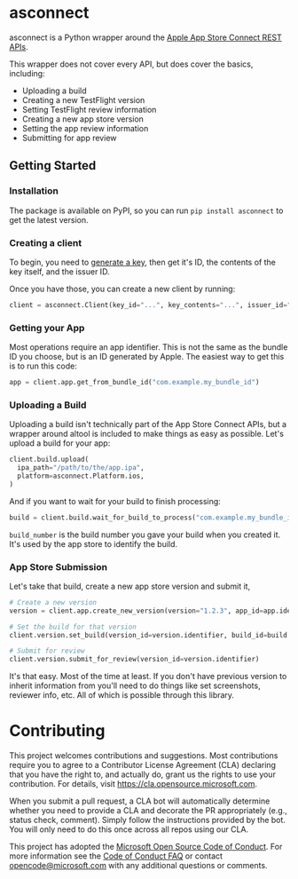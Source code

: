 # asconnect

asconnect is a Python wrapper around the [Apple App Store Connect REST APIs](https://developer.apple.com/documentation/appstoreconnectapi).

This wrapper does not cover every API, but does cover the basics, including:

* Uploading a build
* Creating a new TestFlight version
* Setting TestFlight review information
* Creating a new app store version
* Setting the app review information
* Submitting for app review

## Getting Started

### Installation

The package is available on PyPI, so you can run `pip install asconnect` to get the latest version.

### Creating a client

To begin, you need to [generate a key](https://developer.apple.com/documentation/appstoreconnectapi/creating_api_keys_for_app_store_connect_api), then get it's ID, the contents of the key itself, and the issuer ID.

Once you have those, you can create a new client by running:

```python
client = asconnect.Client(key_id="...", key_contents="...", issuer_id="...")
```

### Getting your App

Most operations require an app identifier. This is not the same as the bundle ID you choose, but is an ID generated by Apple. The easiest way to get this is to run this code:

```python
app = client.app.get_from_bundle_id("com.example.my_bundle_id")
```

### Uploading a Build

Uploading a build isn't technically part of the App Store Connect APIs, but a wrapper around altool is included to make things as easy as possible. Let's upload a build for your app:

```python
client.build.upload(
  ipa_path="/path/to/the/app.ipa",
  platform=asconnect.Platform.ios,
)
```

And if you want to wait for your build to finish processing:

```python
build = client.build.wait_for_build_to_process("com.example.my_bundle_id", build_number)
```

`build_number` is the build number you gave your build when you created it. It's used by the app store to identify the build.

### App Store Submission

Let's take that build, create a new app store version and submit it,

```python
# Create a new version
version = client.app.create_new_version(version="1.2.3", app_id=app.identifier)

# Set the build for that version
client.version.set_build(version_id=version.identifier, build_id=build.identifier)

# Submit for review
client.version.submit_for_review(version_id=version.identifier)
```

It's that easy. Most of the time at least. If you don't have previous version to inherit information from you'll need to do things like set screenshots, reviewer info, etc. All of which is possible through this library.


# Contributing

This project welcomes contributions and suggestions.  Most contributions require you to agree to a
Contributor License Agreement (CLA) declaring that you have the right to, and actually do, grant us
the rights to use your contribution. For details, visit https://cla.opensource.microsoft.com.

When you submit a pull request, a CLA bot will automatically determine whether you need to provide
a CLA and decorate the PR appropriately (e.g., status check, comment). Simply follow the instructions
provided by the bot. You will only need to do this once across all repos using our CLA.

This project has adopted the [Microsoft Open Source Code of Conduct](https://opensource.microsoft.com/codeofconduct/).
For more information see the [Code of Conduct FAQ](https://opensource.microsoft.com/codeofconduct/faq/) or
contact [opencode@microsoft.com](mailto:opencode@microsoft.com) with any additional questions or comments.
